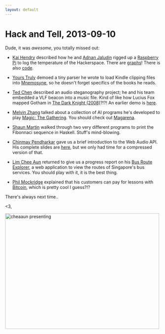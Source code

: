 ```yaml
---
layout: default
---
```

# Hack and Tell, 2013-09-10

Dude, it was *awesome*, you totally missed out:

  - [Kai Hendry](http://hendry.iki.fi) described how he and [Adnan
    Jaludin](http://code.google.com/u/104517877938669365758) rigged up
    a [Raspberry Pi](http://www.raspberrypi.org/) to log the temperature of the
    Hackerspace. There are [graphs](http://stats.webconverger.org/pihsg/temp/google.html)! 
    There is also [code](https://github.com/kaihendry/rpitemp). 

  - [Yours Truly](http://vikramverma.com) demoed a tiny parser he wrote to load
    Kindle clipping files into [Mnemosyne](http://mnemosyne-proj.org/),
    so he doesn't forget specifics of the books he reads.

  - [Ted Chen](http://sg.linkedin.com/in/chiuhaochen) described an audio
    steganography project; he and his team embedded a VLF beacon into a music
    file. Kind of like how Lucius Fox mapped Gotham in [The Dark Knight
    (2008)](http://www.imdb.com/title/tt0468569/)?!?!  An earlier demo is
    [here](http://www.youtube.com/watch?v=TDCOjgkPfaU).

  - [Melvin Zhang](http://melvinzhang.net/) talked about a collection of
    AI programs he's developed to play [Magic: The Gathering](http://en.wikipedia.org/wiki/Magic:_The_Gathering). 
    You should check out [Magarena](https://code.google.com/p/magarena/).

  - [Shaun Martin](http://www.appliedcognitivescience.com/) walked
    through two very different programs to print the Fibonnaci sequence
    in Haskell. Stuff's mind-blowing.

  - [Chinmay Pendharkar](http://chinpen.net/) gave us a brief
    introduction to the Web Audio API. His complete slides are
    [here](http://notthetup.github.io/webaudioslides/), but we only had time
    for a compressed version of that.

  - [Lim Chee Aun](http://cheeaun.com/) returned to give us a progress
    report on his [Bus Route Explorer](http://cheeaun.github.io/busrouter-sg/), 
    a web application to view the routes of Singapore's bus services. You
    should play with it, it is the best thing.

  - [Phil Mockridge](http://squashpassion.com/) explained that his customers
    can pay for lessons with [Bitcoin](http://bitcoin.org/), which is pretty
    cool I guess?!?

There's always next time..

<3,

<img src="img/1378819201.jpg" alt="cheaaun presenting" width="500" height="375">
